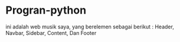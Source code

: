 # Progran-python
ini adalah web musik saya, yang berelemen sebagai berikut : Header, Navbar, Sidebar, Content, Dan Footer 
